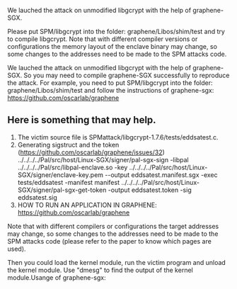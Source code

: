 We lauched the attack on unmodified libgcrypt with the help of graphene-SGX.

Please put SPM/libgcrypt into the folder: graphene/Libos/shim/test and try to compile libgcrypt. Note that with different compiler versions or configurations the memory layout of the enclave binary may change, so some changes to the addresses need to be made to the SPM attacks code.

We lauched the attack on unmodified libgcrypt with the help of graphene-SGX. So  you may need to compile graphene-SGX successfully to reproduce the attack.
For example, you need to put SPM/libgcrypt into the folder: graphene/Libos/shim/test and follow the instructions of graphene-sgx: https://github.com/oscarlab/graphene

Here is something that may help.
----------
1. The victim source file is  SPMattack/libgcrypt-1.7.6/tests/eddsatest.c. 
1. Generating sigstruct and the token (https://github.com/oscarlab/graphene/issues/32)
     ../../../../Pal/src/host/Linux-SGX/signer/pal-sgx-sign -libpal ../../../../Pal/src/libpal-enclave.so -key ../../../../Pal/src/host/Linux-SGX/signer/enclave-key.pem --output eddsatest.manifest.sgx -exec tests/eddsatest -manifest manifest
     ../../../../Pal/src/host/Linux-SGX/signer/pal-sgx-get-token -output eddsatest.token -sig eddsatest.sig
1. HOW TO RUN AN APPLICATION IN GRAPHENE: https://github.com/oscarlab/graphene

Note that with different compilers or configurations the target addresses may change, so some changes to the addresses need to be made to the SPM attacks code (please refer to the paper to know which pages are used). 

Then you could load the kernel module, run the victim program and unload the kernel module.
Use "dmesg" to find the output of the kernel module.Usange of graphene-sgx:
